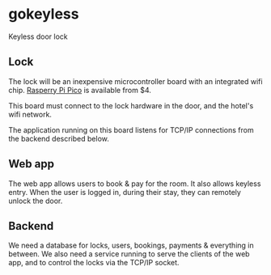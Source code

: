 # gokeyless
Keyless door lock

## Lock
The lock will be an inexpensive microcontroller board with an integrated wifi chip.
[Rasperry Pi Pico](https://www.raspberrypi.com/products/raspberry-pi-pico/) is available from $4.

This board must connect to the lock hardware in the door, and the hotel's wifi network.

The application running on this board listens for TCP/IP connections from the backend described below.

## Web app
The web app allows users to book & pay for the room.
It also allows keyless entry.
When the user is logged in, during their stay, they can remotely unlock the door.

## Backend
We need a database for locks, users, bookings, payments & everything in between.
We also need a service running to serve the clients of the web app, and to control the locks via the TCP/IP socket.
